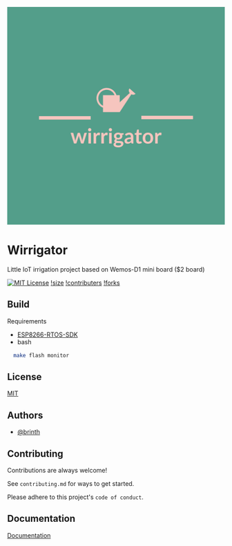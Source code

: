 
![Logo](wirrigator-logos.jpeg)


# Wirrigator

Little IoT irrigation project based on Wemos-D1 mini board ($2 board)

[![MIT License](https://img.shields.io/badge/License-MIT-green.svg)](https://choosealicense.com/licenses/mit/)
[!size](https://img.shields.io/github/repo-size/brinth/wirrigator)
[!contributers](https://img.shields.io/github/contributors/brinth/wirrigator)
[!forks](https://img.shields.io/github/forks/brinth/wirrigator)


## Build

Requirements 
- [ESP8266-RTOS-SDK](https://docs.espressif.com/projects/esp8266-rtos-sdk/en/latest/get-started/index.html)
- bash
```bash
  make flash monitor
```
    
## License

[MIT](https://choosealicense.com/licenses/mit/)


## Authors

- [@brinth](https://www.github.com/brinth)


## Contributing

Contributions are always welcome!

See `contributing.md` for ways to get started.

Please adhere to this project's `code of conduct`.


## Documentation

[Documentation](https://linktodocumentation)

